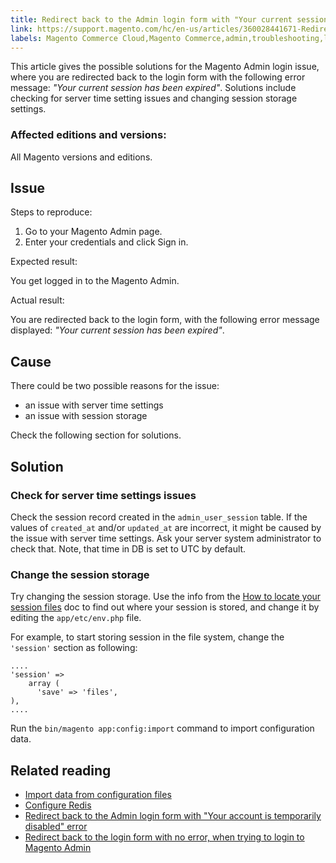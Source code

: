 ```yaml
---
title: Redirect back to the Admin login form with "Your current session has been expired" error
link: https://support.magento.com/hc/en-us/articles/360028441671-Redirect-back-to-the-Admin-login-form-with-Your-current-session-has-been-expired-error
labels: Magento Commerce Cloud,Magento Commerce,admin,troubleshooting,login
---
```


This article gives the possible solutions for the Magento Admin login issue, where you are redirected back to the login form with the following error message: _"Your current session has been expired"_. Solutions include checking for server time setting issues and changing session storage settings.

### Affected editions and versions: 

All Magento versions and editions.

## Issue

Steps to reproduce:

1. Go to your Magento Admin page.
1. Enter your credentials and click Sign in.

Expected result:

You get logged in to the Magento Admin.

Actual result:

You are redirected back to the login form, with the following error message displayed: _"Your current session has been expired"_.

## Cause

There could be two possible reasons for the issue:

* an issue with server time settings
* an issue with session storage

Check the following section for solutions.

## Solution

### Check for server time settings issues

Check the session record created in the `` admin_user_session `` table. If the values of `` created_at `` and/or `` updated_at `` are incorrect, it might be caused by the issue with server time settings. Ask your server system administrator to check that. Note, that time in DB is set to UTC by default.

### Change the session storage

Try changing the session storage. Use the info from the [How to locate your session files](https://devdocs.magento.com/guides/v2.3/config-guide/sessions.html) doc to find out where your session is stored, and change it by editing the `` app/etc/env.php `` file.

For example, to start storing session in the file system, change the `` 'session' `` section as following:

<pre><code class="language-php">....
'session' => 
    array (
      'save' => 'files',
),
....</code></pre>

Run the `` bin/magento app:config:import `` command to import configuration data.

 

## Related reading

* [Import data from configuration files](https://devdocs.magento.com/guides/v2.3/config-guide/cli/config-cli-subcommands-config-mgmt-import.html)
* [Configure Redis ](https://devdocs.magento.com/guides/v2.3/config-guide/redis/config-redis.html)
* [Redirect back to the Admin login form with "Your account is temporarily disabled" error](https://support.magento.com/hc/en-us/articles/360028606831)
* [Redirect back to the login form with no error, when trying to login to Magento Admin](https://support.magento.com/hc/en-us/articles/360028606711)